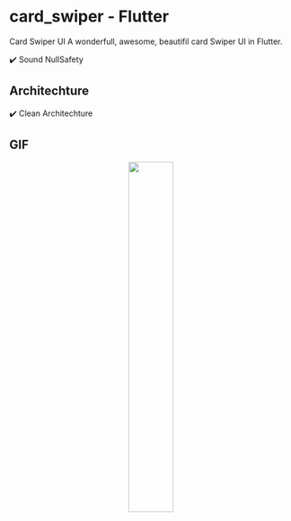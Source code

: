 # card_swiper - Flutter

Card Swiper UI
A wonderfull, awesome, beautifil card Swiper UI in Flutter.

✔️ Sound NullSafety

## Architechture
✔️ Clean Architechture <br />

## GIF

<p align="center">
  <img 
    width=40%
    height=40%
    src="https://user-images.githubusercontent.com/101565812/205605245-c2388ae3-588a-4651-8d75-d57b029c6af5.gif">
</p>

